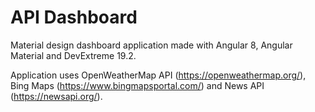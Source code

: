 # API Dashboard
Material design dashboard application made with Angular 8, Angular Material and DevExtreme 19.2.

Application uses OpenWeatherMap API (https://openweathermap.org/), Bing Maps (https://www.bingmapsportal.com/) and News API (https://newsapi.org/).
